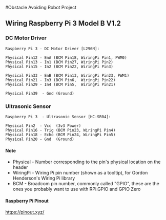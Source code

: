 #Obstacle Avoiding Robot Project

## Wiring Raspberry Pi 3 Model B V1.2

### DC Motor Driver
```
Raspberry Pi 3 - DC Motor Driver [L296N]:

Physical Pin12 - EnA (BCM Pin18, WiringPi Pin1, PWM0)
Physical Pin13 - In1 (BCM Pin27, WiringPi Pin2)
Physical Pin15 - In2 (BCM Pin22, WiringPi Pin3)

Physical Pin33 - EnB (BCM Pin13, WiringPi Pin23, PWM1)
Physical Pin21 - In3 (BCM Pin6,  WiringPi Pin22)
Physical Pin29 - In4 (BCM Pin5,  WiringPi Pin21)

Physical Pin39  - Gnd (Ground)
```

### Ultrasonic Sensor
```
Raspberry Pi 3  - Ultrasonic Sensor [HC-SR04]:

Physical Pin2  - Vcc  (3v3 Power)
Physical Pin16 - Trig (BCM Pin23, WiringPi Pin4)
Physical Pin18 - Echo (BCM Pin24, WiringPi Pin5)
Physical Pin20 - Gnd  (Ground)
```

#### Note
- Physical - Number corresponding to the pin's physical location on the header
- WiringPi - Wiring Pi pin number (shown as a tooltip), for Gordon Henderson's Wiring Pi library
- BCM - Broadcom pin number, commonly called "GPIO", these are the ones you probably want to use with RPi.GPIO and GPIO Zero

#### Raspberry Pi Pinout
https://pinout.xyz/
